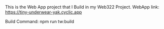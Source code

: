This is the Web App project that I Build in my Web322 Project. 
WebApp link: https://tiny-underwear-yak.cyclic.app

Build Command: npm run tw:build
